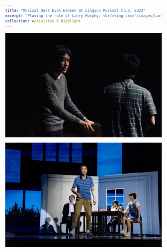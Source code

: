 ```yaml
---
title: "Musical Dear Evan Hansen at Lingyun Musical Club, 2022"
excerpt: "Playing the role of Larry Murphy. <br/><img src='/images/Larry Murphy.jpg'>"
collection: Activities & Highlight
---
```


![DEH2](/images/DEH2.jpg)

  
![DEH](images/DEH.jpg)

